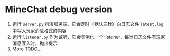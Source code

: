 # MineChat debug version

1. 运行 `server.py` 扮演服务端，它会定时（默认三秒）向日志文件 `latest.log` 中写入玩家消息格式的内容
2. 运行 `listener.py` 作为监听，它会实例化一个 listener，每当日志文件有玩家消息写入时，抛出提示
3. More TODO...
